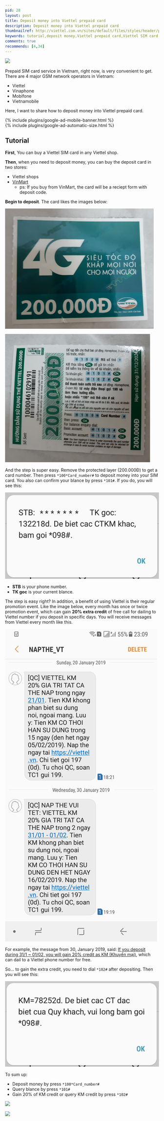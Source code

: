 ```yaml
---
pid: 28
layout: post
title: Deposit money into Viettel prepaid card
description: Deposit money into Viettel prepaid card
thumbnailref: http://viettel.com.vn/sites/default/files/styles/header/public/shutterstock_258562604_0.jpg
keywords: tutorial,deposit money,Viettel prepaid card,Viettel SIM card
comments: true
recommends: [4,34]
---
```


![](http://viettel.com.vn/sites/default/files/styles/header/public/shutterstock_258562604_0.jpg)

Prepaid SIM card service in Vietnam, right now, is very convenient to get. There are 4 major GSM network operators in Vietnam:

* Viettel
* Vinaphone
* Mobifone
* Vietnamobile

Here, I want to share how to deposit money into Viettel prepaid card.

<div class="col-12 my-3 mobile-banner">{% include plugins/google-ad-mobile-banner.html %}</div>
<div class="col-12 my-3 desktop-banner">{% include plugins/google-ad-automatic-size.html %}</div>

## Tutorial

**First**, You can buy a Viettel SIM card in any Viettel shop.

**Then**, when you need to deposit money, you can buy the deposit card in two stores:

* Viettel shops
* [VinMart](/2019/01/23/vingroup-the-biggest-enterprise-in-vietnam.html#commerce)
  * ps: If you buy from VinMart, the card will be a reciept form with deposit code.

**Begin to deposit**. The card likes the images below:

![Viettel prepaid card front face](/assets/images/2019/viettel-prepaid-card-deposit-1.png)

![Viettel prepaid card bace face](/assets/images/2019/viettel-prepaid-card-deposit-2.png)

And the step is super easy. Remove the protected layer (200.000Đ) to get a card number. Then press `*100*Card_number#` to deposit money into your SIM card. You also can confirm your blance by press `*101#`. If you do, you will see this:

![Viettel prepaid card deposit money](/assets/images/2019/viettel-prepaid-card-deposit-3.png)

* **STB** is your phone number.
* **TK goc** is your current blance.

The step is easy right? In addition, a benefit of using Viettel is their regular promotion event. Like the image below, every month has once or twice promotion event, which can gain **20% extra credit** of free call for dailing to Viettel number if you deposit in specific days. You will receive messages from Viettel every month like this.

![Viettel prepaid card advertisment](/assets/images/2019/viettel-prepaid-card-deposit-5.jpg)

For example, the message from 30, January 2019, said: <u>If you deposit during 31/1 ~ 01/02, you will gain 20% credit as KM (Khuyến mại)</u>, which can dail to a Viettel phone number for free.

So... to gain the extra credit, you need to dial `*102#` after depositing. Then you will see this:

![Viettel prepaid card Khuyến mại](/assets/images/2019/viettel-prepaid-card-deposit-4.png)

To sum up:

* Deposit money by press `*100*Card_number#`
* Query blance by press `*101#`
* Gain 20% of KM credit or query KM credit by press `*102#`

![](http://viettel.com.vn/images/viettel_logo-vi.png)

![](http://viettel.com.vn/sites/default/files/styles/card/public/img_8258.jpg)